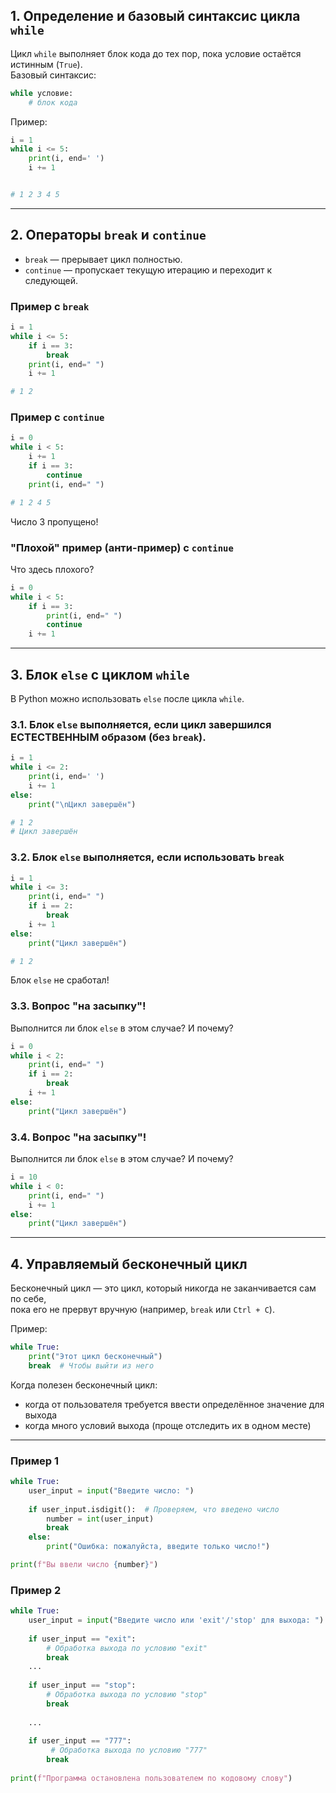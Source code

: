 ## 1. Определение и базовый синтаксис цикла `while`

Цикл `while` выполняет блок кода до тех пор, пока условие остаётся истинным (`True`).  
Базовый синтаксис:

```python
while условие:
    # блок кода
```

Пример:

```python
i = 1
while i <= 5:
    print(i, end=' ')
    i += 1


# 1 2 3 4 5
```

---

## 2. Операторы `break` и `continue`

* `break` — прерывает цикл полностью.
* `continue` — пропускает текущую итерацию и переходит к следующей.

### Пример с `break`

```python
i = 1
while i <= 5:
    if i == 3:
        break
    print(i, end=" ")
    i += 1

# 1 2
```

### Пример с `continue`

```python
i = 0
while i < 5:
    i += 1
    if i == 3:
        continue
    print(i, end=" ")

# 1 2 4 5
```

Число 3 пропущено!


### "Плохой" пример (анти-пример) с `continue`

Что здесь плохого?

```python
i = 0
while i < 5:
    if i == 3:
        print(i, end=" ")
        continue
    i += 1
```
---

## 3. Блок `else` с циклом `while`

В Python можно использовать `else` после цикла `while`.

### 3.1. Блок `else` выполняется, если цикл завершился ЕСТЕСТВЕННЫМ образом (без `break`).

```python
i = 1
while i <= 2:
    print(i, end=' ')
    i += 1
else:
    print("\nЦикл завершён")

# 1 2 
# Цикл завершён
```

### 3.2. Блок `else` выполняется, если использовать `break`

```python
i = 1
while i <= 3:
    print(i, end=" ")
    if i == 2:
        break
    i += 1
else:
    print("Цикл завершён")

# 1 2
```

Блок `else` не сработал!


### 3.3. Вопрос "на засыпку"!

Выполнится ли блок `else` в этом случае? И почему?

```python
i = 0
while i < 2:
    print(i, end=" ")
    if i == 2:
        break
    i += 1
else:
    print("Цикл завершён")

```

### 3.4. Вопрос "на засыпку"!

Выполнится ли блок `else` в этом случае? И почему?

```python
i = 10
while i < 0:
    print(i, end=" ")
    i += 1
else:
    print("Цикл завершён")

```
---


## 4. Управляемый бесконечный цикл

Бесконечный цикл — это цикл, который никогда не заканчивается сам по себе,  
пока его не прервут вручную (например, `break` или `Ctrl + C`).

Пример:

```python
while True:
    print("Этот цикл бесконечный")
    break  # Чтобы выйти из него
```

Когда полезен бесконечный цикл:
- когда от пользователя требуется ввести определённое значение для выхода
- когда много условий выхода (проще отследить их в одном месте)
---

### Пример 1
```python
while True:
    user_input = input("Введите число: ")
    
    if user_input.isdigit():  # Проверяем, что введено число
        number = int(user_input)
        break 
    else:
        print("Ошибка: пожалуйста, введите только число!")

print(f"Вы ввели число {number}")
```

### Пример 2
```python
while True:
    user_input = input("Введите число или 'exit'/'stop' для выхода: ")
    
    if user_input == "exit": 
        # Обработка выхода по условию "exit"
        break
    ...
    
    if user_input == "stop": 
        # Обработка выхода по условию "stop"
        break     
        
    ...
    
    if user_input == "777": 
         # Обработка выхода по условию "777"
        break
        
print(f"Программа остановлена пользователем по кодовому слову")
```